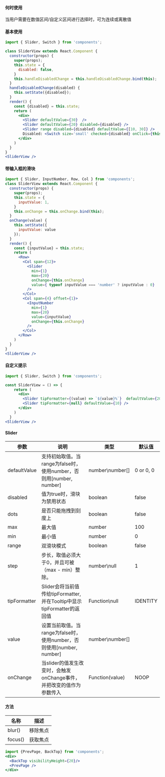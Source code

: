 #### **何时使用**
当用户需要在数值区间/自定义区间进行选择时，可为连续或离散值

#### **基本使用**
```jsx
import { Slider, Switch } from 'components';

class SliderView extends React.Component {
  constructor(props) {
    super(props);
    this.state = {
      disabled: false,
    }
    this.handleDisabledChange = this.handleDisabledChange.bind(this);
  }
  handleDisabledChange(disabled) {
    this.setState({disabled});
  }
  render() {
    const {disabled} = this.state;
    return (
      <div>
        <Slider defaultValue={30}  />
        <Slider defaultValue={20} disabled={disabled} />
        <Slider range disabled={disabled} defaultValue={[10, 30]} />
        Disabled: <Switch size='small' checked={disabled} onClick={this.handleDisabledChange} />
      </div>
    )
  }
}
<SliderView />
```

#### **带输入框的滑块**
```jsx
import { Slider, InputNumber, Row, Col } from 'components';
class SliderView extends React.Component {
  constructor(props) {
    super(props);
    this.state = {
      inputValue: 1,
    }
    this.onChange = this.onChange.bind(this);
  }
  onChange(value) {
    this.setState({
      inputValue: value
    });
  }
  render() {
    const {inputValue} = this.state;
    return (
      <Row>
        <Col span={12}>
          <Slider
            min={1}
            max={20}
            onChange={this.onChange}
            value={ typeof inputValue === 'number' ? inputValue : 0}
          />
        </Col>
        <Col span={4} offset={1}>
          <InputNumber
            min={1}
            max={20}
            value={inputValue}
            onChange={this.onChange}
          />
        </Col>
      </Row>
    )
  }
}
<SliderView />

```

#### **自定义提示**
```jsx
import { Slider, Switch } from 'components';

const SliderView = () => {
    return (
      <div>
        <Slider tipFormatter={(value) => `${value}%`}  defaultValue={20}/>
        <Slider tipFormatter={null} defaultValue={10} />
      </div>
    )
  }
<SliderView />
```

#### **Slider**
| 参数 | 说明 | 类型 | 默认值 |
| --- | --- | --- | --- |
| defaultValue | 支持初始取值。当range为false时，使用number，否则用[number, number] | number\number[] | 0 or 0, 0 |
| disabled | 值为true时，滑块为禁用状态 | boolean | false |
| dots | 是否只能拖拽到刻度上 | boolean | false |
| max | 最大值 | number | 100 |
| min | 最小值 | number | 0 |
| range | 双滑块模式 | boolean | false |
| step | 步长，取值必须大于0，并且可被（max - min）整除。 | number\null | 1 |
| tipFormatter | Slider会将当前值传给tipFormatter,并在Tooltip中显示tipFormatter的返回值 | Function\null | IDENTITY |
| value | 设置当前取值。当range为false时，使用number，否则使用[number, number] | number\number[] |  |
| onChange | 当slider的值发生改变时，会触发onChange事件，并把改变的值作为参数传入 | Function(value) | NOOP |

#### **方法**
| 名称 | 描述 |
| --- | --- |
| blur() | 移除焦点 |
| focus() | 获取焦点 |


```jsx noeditor
import {PrevPage, BackTop} from 'components';
<div>
  <BackTop visibilityHeight={20}/>
  <PrevPage />
</div>
```
